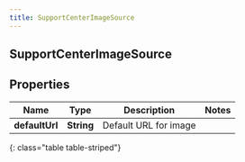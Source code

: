 ```yaml
---
title: SupportCenterImageSource
---
```

## SupportCenterImageSource


## Properties

| Name | Type | Description | Notes |
| ------------ | ------------- | ------------- | ------------- |
| **defaultUrl** | <!----><!---->**String**<!----> | Default URL for image |  |
{: class="table table-striped"}



